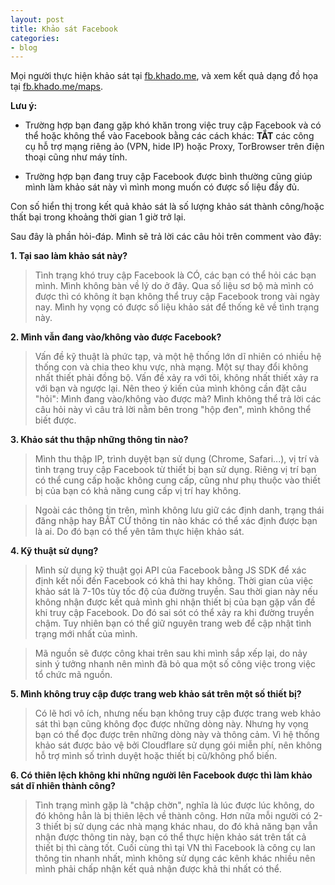 ```yaml
---
layout: post
title: Khảo sát Facebook
categories:
- blog
---
```


Mọi người thực hiện khảo sát tại [fb.khado.me](https://fb.khado.me), và xem kết quả dạng đồ họa tại [fb.khado.me/maps](https://fb.khado.me/maps).

**Lưu ý:**
  
  - Trường hợp bạn đang gặp khó khăn trong việc truy cập Facebook và có thể hoặc không thể vào Facebook bằng các cách khác: **TẮT** các công cụ hỗ trợ mạng riêng ảo (VPN, hide IP) hoặc Proxy, TorBrowser trên điện thoại cũng như máy tính.
  
  - Trường hợp bạn đang truy cập Facebook được bình thường cũng giúp mình làm khảo sát này vì mình mong muốn có được số liệu đầy đủ.

Con số hiển thị trong kết quả khảo sát là số lượng khảo sát thành công/hoặc thất bại trong khoảng thời gian 1 giờ trở lại.

Sau đây là phần hỏi-đáp. Mình sẽ trả lời các câu hỏi trên comment vào đây:

**1. Tại sao làm khảo sát này?**

> Tình trạng khó truy cập Facebook là CÓ, các bạn có thể hỏi các bạn mình. Mình không bàn về lý do ở đây. Qua số liệu sơ bộ mà mình có được thì có không ít bạn không thể truy cập Facebook trong vài ngày nay. Mình hy vọng có được số liệu khảo sát để thống kê về tình trạng này.

**2. Mình vẫn đang vào/không vào được Facebook?**

> Vấn đề kỹ thuật là phức tạp, và một hệ thống lớn dĩ nhiên có nhiều hệ thống con và chia theo khu vực, nhà mạng. Một sự thay đổi không nhất thiết phải đồng bộ. Vấn đề xảy ra với tôi, không nhất thiết xảy ra với bạn và ngược lại. Nên theo ý kiến của mình không cần đặt câu "hỏi": Mình đang vào/không vào được mà? Mình không thể trả lời các câu hỏi này vì câu trả lời nằm bên trong "hộp đen", mình không thể biết được.

**3. Khảo sát thu thập những thông tin nào?**

> Mình thu thập IP, trình duyệt bạn sử dụng (Chrome, Safari...), vị trí và tình trạng truy cập Facebook từ thiết bị bạn sử dụng. Riêng vị trí bạn có thể cung cấp hoặc không cung cấp, cũng như phụ thuộc vào thiết bị của bạn có khả năng cung cấp vị trí hay không.

> Ngoài các thông tin trên, mình không lưu giữ các định danh, trạng thái đăng nhập hay BẤT CỨ thông tin nào khác có thể xác định được bạn là ai. Do đó bạn có thể yên tâm thực hiện khảo sát.

**4. Kỹ thuật sử dụng?**

> Mình sử dụng kỹ thuật gọi API của Facebook bằng JS SDK để xác định kết nối đến Facebook có khả thi hay không. Thời gian của việc khảo sát là 7-10s tùy tốc độ của đường truyền. Sau thời gian này nếu không nhận được kết quả mình ghi nhận thiết bị của bạn gặp vấn đề khi truy cập Facebook. Do đó sai sót có thể xảy ra khi đường truyền chậm. Tuy nhiên bạn có thể giữ nguyên trang web để cập nhật tình trạng mới nhất của mình.


> Mã nguồn sẽ được công khai trên sau khi mình sắp xếp lại, do nảy sinh ý tưởng nhanh nên mình đã bỏ qua một số công việc trong việc tổ chức mã nguồn.

**5. Mình không truy cập được trang web khảo sát trên một số thiết bị?**

> Có lẽ hơi vô ích, nhưng nếu bạn không truy cập được trang web khảo sát thì bạn cũng không đọc được những dòng này. Nhưng hy vọng bạn có thể đọc được trên những dòng này và thông cảm. Vì hệ thống khảo sát được bảo vệ bởi Cloudflare sử dụng gói miễn phí, nên không hỗ trợ mình số trình duyệt hoặc thiết bị cũ/không phổ biến.

**6. Có thiên lệch không khi những người lên Facebook được thì làm khảo sát dĩ nhiên thành công?**

> Tình trạng mình gặp là "chập chờn", nghĩa là lúc được lúc không, do đó không hẳn là bị thiên lệch về thành công. Hơn nữa mỗi người có 2-3 thiết bị sử dụng các nhà mạng khác nhau, do đó khả năng bạn vẫn nhận được thông tin này, bạn có thể thực hiện khảo sát trên tất cả thiết bị thì càng tốt. Cuối cùng thì tại VN thì Facebook là công cụ lan thông tin nhanh nhất, mình không sử dụng các kênh khác nhiều nên mình phải chấp nhận kết quả nhận được khả thi nhất có thể.